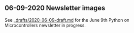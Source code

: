 ## 06-09-2020 Newsletter images

See [_drafts/2020-06-09-draft.md](../../_drafts/2020-06-09-draft.md) for the June 9th Python on Microcontrollers newsletter in progress.
